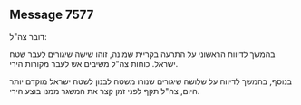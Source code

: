 ## Message 7577

דובר צה"ל:

בהמשך לדיווח הראשוני על התרעה בקריית שמונה, זוהו שישה שיגורים לעבר שטח ישראל.
כוחות צה"ל משיבים אש לעבר מקורות הירי.

בנוסף, בהמשך לדיווח על שלושה שיגורים שנורו משטח לבנון לשטח ישראל מוקדם יותר היום, צה"ל תקף לפני זמן קצר את המשגר ממנו בוצע הירי.

